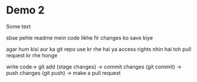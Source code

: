 # Demo 2

Some text
<!-- To make it a git repo use the command "git init"

 git remote add origin git@github.com:rk67758072021/demo-repo2.git

 git remote -v

 git push -u origin main kr lena baar-2 git push origin main nhin likhna pdega bs git push  -->


sbse pehle readme mein code likhe fir changes ko save kiye 

agar hum kisi aur ka git repo use kr rhe hai ya access rights nhin hai toh pull request kr rhe honge


<!-- Local Git Workflow -->

write code-> git add (stage changes) -> commit changes (git commit) -> push changes (git push) -> make a pull request